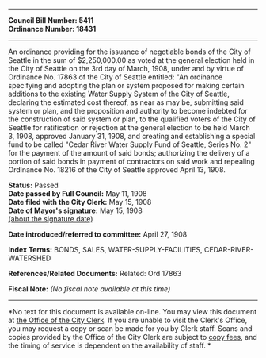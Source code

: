 * * * * *  
  
**Council Bill Number: [](#h0)[](#h2)5411**   
**Ordinance Number: 18431**  
  
* * * * *  
  
An ordinance providing for the issuance of negotiable bonds of the City of Seattle in the sum of $2,250,000.00 as voted at the general election held in the City of Seattle on the 3rd day of March, 1908, under and by virtue of Ordinance No. 17863 of the City of Seattle entitled: "An ordinance specifying and adopting the plan or system proposed for making certain additions to the existing Water Supply System of the City of Seattle, declaring the estimated cost thereof, as near as may be, submitting said system or plan, and the proposition and authority to become indebted for the construction of said system or plan, to the qualified voters of the City of Seattle for ratification or rejection at the general election to be held March 3, 1908, approved January 31, 1908, and creating and establishing a special fund to be called "Cedar River Water Supply Fund of Seattle, Series No. 2" for the payment of the amount of said bonds; authorizing the delivery of a portion of said bonds in payment of contractors on said work and repealing Ordinance No. 18216 of the City of Seattle approved April 13, 1908.  
  
**Status:** Passed   
**Date passed by Full Council:** May 11, 1908   
**Date filed with the City Clerk:** May 15, 1908   
**Date of Mayor's signature:** May 15, 1908   
[(about the signature date)](/~public/approvaldate.htm)   
  
  
**Date introduced/referred to committee:** April 27, 1908   
  
**Index Terms:** BONDS, SALES, WATER-SUPPLY-FACILITIES, CEDAR-RIVER-WATERSHED  
  
**References/Related Documents:** Related: Ord 17863  
  
**Fiscal Note:** *(No fiscal note available at this time)*  
  
* * * * *  
  
*No text for this document is available on-line. You may view this document at [the Office of the City Clerk](http://www.seattle.gov/leg/clerk/contactUs.htm). If you are unable to visit the Clerk's Office, you may request a copy or scan be made for you by Clerk staff. Scans and copies provided by the Office of the City Clerk are subject to [copy fees](http://clerk.seattle.gov/~public/clerkfees.htm), and the timing of service is dependent on the availability of staff. *  
  
  
